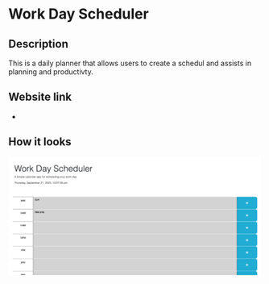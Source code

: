 # Work Day Scheduler

## Description
This is a daily planner that allows users to create a schedul and assists in planning and productivty. 

## Website link
- 

## How it looks
![Alt text](<Assets/Screenshot 2023-09-21 at 10.28.07 pm.png>)
